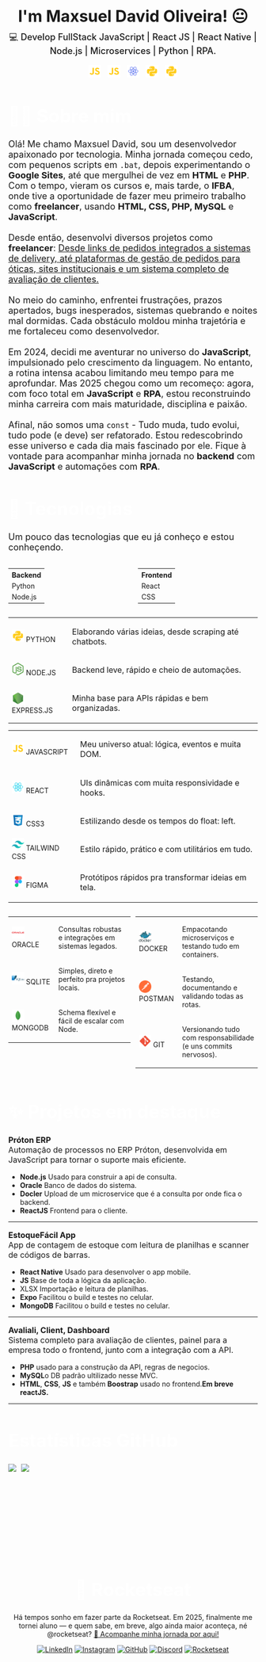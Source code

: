 
<div id="page">

<div id="intro">

  <h1 align="center" style="border: none; padding: 0; margin: 0; font-size: 2rem;font-weight: bold; border-color:transparent;">I'm Maxsuel David Oliveira! 😐</h1>

  <p align="center" style="font-weight: 600; margin-top:10px;  font-weight: 500;
  font-size: 18px;">
    💻 Develop FullStack JavaScript | React JS | React Native | Node.js | Microservices | Python | RPA.
  </p>

</div>

<p align=center>
  <img src="icons/javascript.svg" width=25 style="margin-right: 10px">
  <img src="icons/javascript.svg" width=25  style="margin-right: 10px">
  <img src="icons/react_native.svg" width=25  style="margin-right: 10px">
  <img src="icons/python.svg" width=25  style="margin-right: 10px">
  <img src="icons/python.svg" width=25>
</p>

<div class="content" id="about">

  <h1 style="font-size: 2.3rem; color: white; font-weight: bold; border-color:transparent;">👨‍💻 Sobre mim</h1>

  <p style="font-size: 18px;">
  Olá! Me chamo Maxsuel David, sou um desenvolvedor apaixonado por tecnologia. Minha jornada começou cedo, com pequenos scripts em <code>.bat</code>, depois experimentando o <strong>Google Sites</strong>, até que mergulhei de vez em <strong>HTML</strong> e <strong>PHP</strong>. Com o tempo, vieram os cursos e, mais tarde, o <strong>IFBA</strong>, onde tive a oportunidade de fazer meu primeiro trabalho como <strong>freelancer</strong>, usando <strong>HTML, CSS, PHP, MySQL</strong> e <strong>JavaScript</strong>.</br></br>
  Desde então, desenvolvi diversos projetos como <strong>freelancer</strong>: <u>Desde links de pedidos integrados a sistemas de delivery, até plataformas de gestão de pedidos para óticas, sites institucionais e um sistema completo de avaliação de clientes.</u></br></br>
  No meio do caminho, enfrentei frustrações, prazos apertados, bugs inesperados, sistemas quebrando e noites mal dormidas. Cada obstáculo moldou minha trajetória e me fortaleceu como desenvolvedor.</br></br>
  Em 2024, decidi me aventurar no universo do <strong>JavaScript</strong>, impulsionado pelo crescimento da linguagem. No entanto, a rotina intensa acabou limitando meu tempo para me aprofundar. Mas 2025 chegou como um recomeço: agora, com foco total em <strong>JavaScript</strong> e <strong>RPA</strong>, estou reconstruindo minha carreira com mais maturidade, disciplina e paixão.</br></br>
  Afinal, não somos uma <code>const</code> - Tudo muda, tudo evolui, tudo pode (e deve) ser refatorado. Estou redescobrindo esse universo e cada dia mais fascinado por ele. Fique à vontade para acompanhar minha jornada no <strong>backend</strong> com <strong>JavaScript</strong> e automações com <strong>RPA</strong>.

</p>

</div>

<h1 style="font-size: 2.3rem; color: white; font-weight: bold; border-color:transparent;">🚀 Tecnologias</h1>

<p style="font-size : 18px">
Um pouco das tecnologias que eu já conheço e estou conheçendo.
</p>

<div>

<div style="display: flex; gap: 20px;">
  <div style="flex: 1;">
    <table>
      <tr><th>Backend</th></tr>
      <tr><td>Python</td></tr>
      <tr><td>Node.js</td></tr>
    </table>
  </div>
  <div style="flex: 1;">
    <table>
      <tr><th>Frontend</th></tr>
      <tr><td>React</td></tr>
      <tr><td>CSS</td></tr>
    </table>
  </div>
</div>

<table width="50%">
  <tbody>
    <tr>
      <td>
        <div class="stacks-container">
          <img src="icons/python.svg" width="25">
          <span class="sub-title">PYTHON
        </div>
      </td>
      <td>
        <p style="font-size : 16px;">
          Elaborando várias ideias, desde scraping até chatbots.
        </p>
      </td>
    </tr>
    <tr>
      <td>
        <div class="stacks-container">
          <img src="icons/nodejs.svg" width="25">
          <span class="sub-title">NODE.JS
        </div>
      </td>
      <td>
        <p style="font-size : 16px;">
          Backend leve, rápido e cheio de automações.
        </p>
      </td>
    </tr>
    <tr>
      <td>
        <div class="stacks-container">
          <img src="icons/express.svg" width="25">
          <span class="sub-title">EXPRESS.JS
        </div>
      </td>
      <td>
        <p style="font-size : 16px;">
          Minha base para APIs rápidas e bem organizadas.
        </p>
      </td>
    </tr>
  </tbody>
</table>

<table width="50%">
  <tbody>
    <tr>
      <td>
        <div class="stacks-container">
          <img src="icons/javascript.svg" width="25">
          <span class="sub-title">JAVASCRIPT
        </div>
      </td>
      <td>
        <p style="font-size : 16px;">
          Meu universo atual: lógica, eventos e muita DOM.
        </p>
      </td>
    </tr>
    <tr>
      <td>
        <div class="stacks-container">
          <img src="icons/react.svg" width="25">
          <span class="sub-title">REACT
        </div>
      </td>
      <td>
        <p style="font-size : 16px;">
          UIs dinâmicas com muita responsividade e hooks.
        </p>
      </td>
    </tr>
    <tr>
      <td>
        <div class="stacks-container">
          <img src="icons/css.svg" width="25">
          <span class="sub-title">CSS3
        </div>
      </td>
      <td>
        <p style="font-size : 16px;">
          Estilizando desde os tempos do float: left.
        </p>
      </td>
    </tr>
    <tr>
      <td>
        <div class="stacks-container">
          <img src="icons/tailwindcss.svg" width="25">
          <span class="sub-title">TAILWIND CSS
        </div>
      </td>
      <td>
        <p style="font-size : 16px;">
          Estilo rápido, prático e com utilitários em tudo.
        </p>
      </td>
    </tr>
    <tr>
      <td>
        <div class="stacks-container">
          <img src="icons/figma.svg" width="25">
          <span class="sub-title">FIGMA
        </div>
      </td>
      <td>
        <p style="font-size : 16px;">
          Protótipos rápidos pra transformar ideias em tela.
        </p>
      </td>
    </tr>
  </tbody>
</table>

</div>

<div style="display : flex; gap : 10px; flex-wrap: nowrap;">

<table>
  <tbody>
    <tr>
      <td>
        <div class="stacks-container">
          <img src="icons/oracle.svg" width="25">
          <span class="sub-title">ORACLE
        </div>
      </td>
      <td>
        <p class="stacks-text">
          Consultas robustas e integrações em sistemas legados.
        </p>
      </td>
    </tr>
    <tr>
      <td>
        <div class="stacks-container">
          <img src="icons/sqlite.svg" width="25">
          <span class="sub-title">SQLITE
        </div>
      </td>
      <td>
        <p class="stacks-text">
          Simples, direto e perfeito pra projetos locais.
        </p>
      </td>
    </tr>
    <tr>
      <td>
        <div class="stacks-container">
          <img src="icons/mongo.svg" width="25">
          <span class="sub-title">MONGODB
        </div>
      </td>
      <td>
        <p class="stacks-text">
          Schema flexível e fácil de escalar com Node.
        </p>
      </td>
    </tr>
  </tbody>
</table>

<table>
  <tbody>
    <tr>
      <td>
        <div class="stacks-container">
          <img src="icons/docker.svg" width="25">
          <span class="sub-title">DOCKER
        </div>
      </td>
      <td>
        <p class="stacks-text">
          Empacotando microserviços e testando tudo em containers.
        </p>
      </td>
    </tr>
    <tr>
      <td>
        <div class="stacks-container">
          <img src="icons/postman.svg" width="25">
          <span class="sub-title">POSTMAN
        </div>
      </td>
      <td>
        <p class="stacks-text">
          Testando, documentando e validando todas as rotas.
        </p>
      </td>
    </tr>
    <tr>
      <td>
        <div class="stacks-container">
          <img src="icons/git.svg" width="25">
          <span class="sub-title">GIT
        </div>
      </td>
      <td>
        <p class="stacks-text">
          Versionando tudo com responsabilidade (e uns commits nervosos).
        </p>
      </td>
    </tr>
  </tbody>
</table>

</div>

<div class="content" id="projects">
<h1 style="font-size: 2.3rem; color: white; font-weight: bold;">
✨ Projetos em destaque
</h1>

<p style="font-size : 16px;">
<b>Próton ERP</b></br>
Automação de processos no ERP Próton, desenvolvida em JavaScript para tornar o suporte mais eficiente.</p>

<ul><li><b>Node.js</b> Usado para construir a api de consulta.</li>
<li><b>Oracle</b> Banco de dados do sistema.</li>
<li><b>Docler</b> Upload de um microservice que é a consulta por onde fica o backend.</li>
<li><b>ReactJS</b> Frontend para o cliente.</li></ul>


***

<p style="font-size : 16px;">
<b>EstoqueFácil App</b></br>
App de contagem de estoque com leitura de planilhas e scanner de códigos de barras.</p>

<ul>
<li><b>React Native</b> Usado para desenvolver o app mobile.</li>
<li><b>JS</b> Base de toda a lógica da aplicação.</li>
<li>XLSX Importação e leitura de planilhas.</li>
<li><b>Expo</b> Facilitou o build e testes no celular.</li>
<li><b>MongoDB</b> Facilitou o build e testes no celular.</li>
</ul>


***

<p style="font-size : 16px;">
<b>Avaliali, Client, Dashboard</b></br>
Sistema completo para avaliação de clientes, painel para a empresa todo o frontend, junto com a integração com a API.
</p>

<ul>
<li><b>PHP</b> usado para a construção da API, regras de negocios.</li>
<li><b>MySQL</b>o DB padrão ultilizado nesse MVC.</li>
<li><b>HTML</b>, <b>CSS</b>, <b>JS</b> e também <b>Boostrap</b> usado no frontend.<b>Em breve reactJS.</b></li>
</ul>


***

<h1 style="font-size: 2.3rem; color: white; font-weight: bold;">
  Estatísticas GitHub
</h1>

<div style="display : flex; gap : 10px;">
<img
  height="180em"
  src="https://github-readme-stats.vercel.app/api?username=MaxsuelOliveira&show_icons=true&theme=vue-dark&include_all_commits=true&count_private=true"
/>
<img
  height="180em"
  src="https://github-readme-stats.vercel.app/api/top-langs/?username=MaxsuelOliveira&layout=compact&langs_count=8&theme=vue-dark"
/>
</div>


<div align=center>
<h1 style="font-size: 2.3rem; color: white; font-weight: bold;">
  🚀  Rocketseat
</h1>
<p>Há tempos sonho em fazer parte da Rocketseat. Em 2025, finalmente me tornei aluno — e quem sabe, em breve, algo ainda maior aconteça, né @rocketseat? <a href="https://app.rocketseat.com.br/me/md-04583" title="Dá um pulo aqui" target="new_blank">🚀 Acompanhe minha jornada por aqui!</a></p>

[![LinkedIn](https://img.shields.io/badge/LinkedIn-0077B5?style=for-the-badge&logo=linkedin&logoColor=white)](https://www.linkedin.com/in/)
[![Instagram](https://img.shields.io/badge/Instagram-E4405F?style=for-the-badge&logo=instagram&logoColor=white)](https://instagram.com/)
[![GitHub](https://img.shields.io/badge/GitHub-181717?style=for-the-badge&logo=github&logoColor=white)](https://github.com/MaxsuelOliveira)
[![Discord](https://img.shields.io/badge/Discord-181717?style=for-the-badge&logo=discord&logoColor=white)](https://github.com/)
[![Rocketseat](https://img.shields.io/badge/Rocketseat-181717?style=for-the-badge&logo=rocketseat&logoColor=white)](https://app.rocketseat.com.br/me/md-04583)
</div>
